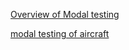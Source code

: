 [Overview of Modal testing](http://www.modalshop.com/techlibrary/Fundamentals%20of%20Modal%20Testing.pdf)

[modal testing of aircraft](http://citeseerx.ist.psu.edu/viewdoc/download?doi=10.1.1.503.2919&rep=rep1&type=pdf)